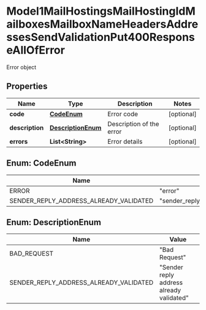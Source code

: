 

# Model1MailHostingsMailHostingIdMailboxesMailboxNameHeadersAddressesSendValidationPut400ResponseAllOfError

Error object

## Properties

| Name | Type | Description | Notes |
|------------ | ------------- | ------------- | -------------|
|**code** | [**CodeEnum**](#CodeEnum) | Error code |  [optional] |
|**description** | [**DescriptionEnum**](#DescriptionEnum) | Description of the error |  [optional] |
|**errors** | **List&lt;String&gt;** | Error details |  [optional] |



## Enum: CodeEnum

| Name | Value |
|---- | -----|
| ERROR | &quot;error&quot; |
| SENDER_REPLY_ADDRESS_ALREADY_VALIDATED | &quot;sender_reply_address_already_validated&quot; |



## Enum: DescriptionEnum

| Name | Value |
|---- | -----|
| BAD_REQUEST | &quot;Bad Request&quot; |
| SENDER_REPLY_ADDRESS_ALREADY_VALIDATED | &quot;Sender reply address already validated&quot; |



